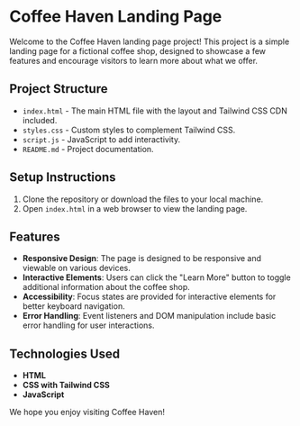 # Coffee Haven Landing Page

Welcome to the Coffee Haven landing page project! This project is a simple landing page for a fictional coffee shop, designed to showcase a few features and encourage visitors to learn more about what we offer.

## Project Structure

- `index.html` - The main HTML file with the layout and Tailwind CSS CDN included.
- `styles.css` - Custom styles to complement Tailwind CSS.
- `script.js` - JavaScript to add interactivity.
- `README.md` - Project documentation.

## Setup Instructions

1. Clone the repository or download the files to your local machine.
2. Open `index.html` in a web browser to view the landing page.

## Features

- **Responsive Design**: The page is designed to be responsive and viewable on various devices.
- **Interactive Elements**: Users can click the "Learn More" button to toggle additional information about the coffee shop.
- **Accessibility**: Focus states are provided for interactive elements for better keyboard navigation.
- **Error Handling**: Event listeners and DOM manipulation include basic error handling for user interactions.

## Technologies Used

- **HTML**
- **CSS with Tailwind CSS**
- **JavaScript**

We hope you enjoy visiting Coffee Haven!